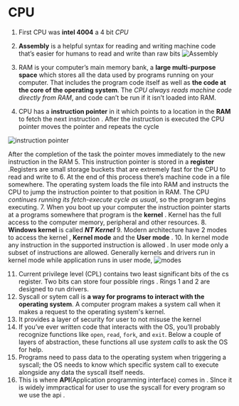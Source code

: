 # CPU 

1. First CPU was **intel 4004** a 4 bit *CPU* 
2. **Assembly** is a helpful syntax for reading and writing machine code that’s easier for humans to read and write than raw bits
![Assembly](https://cpu.land/images/assembly-to-machine-code-translation.png)

3. RAM is your computer’s main memory bank, a **large multi-purpose space** which stores all the data used by programs running on your computer. That includes the program code itself as well as **the code at the core of the operating system**. The *CPU always reads machine code directly from RAM*, and code can’t be run if it isn’t loaded into RAM.
4. CPU has a **instruction pointer** in it which points to a location in the **RAM** to fetch the next instruction . After the instruction is executed the CPU pointer moves the pointer and repeats the cycle 

![instruction pointer](https://cpu.land/images/fetch-execute-cycle.png)

After the completion of the task the pointer moves immediately to the new instruction in the RAM
5. This instruction pointer is stored in a **register** .Registers are small storage buckets that are extremely fast for the CPU to read and write to
6. At the end of this process there’s machine code in a file somewhere. The operating system loads the file into RAM and instructs the CPU to jump the instruction pointer to that position in RAM. The CPU *continues running its fetch-execute cycle as usual*, so the program begins executing.
7. When you boot up your computer the instruction pointer starts at a programs somewhere that program is the **kernel** . Kernel has the full access to the computer memory, peripheral and other resources. 
8. **Windows kernel** is called ***NT Kernel***
9. Modern architecture have 2 modes to access the kernel , **Kernel mode** and the **User mode** . 
10. In kernel mode any instruction in the supported instruction is allowed . In user mode only a subset of instructions are allowed. Generally kernels and drivers run in kernel mode while application runs in user mode,
![modes](https://cpu.land/images/kernel-mode-vs-user-mode.png)

11. Current privilege level (CPL) contains two least significant bits of the cs register. Two bits can store four possible rings . Rings 1 and 2 are designed to run drivers.
12. Syscall or sytem call is **a way for programs to interact with the operating system**. A computer program makes a system call when it makes a request to the operating system's kernel.
13. It provides a layer of security for user to not misuse the kernel 
14. If you’ve ever written code that interacts with the OS, you’ll probably recognize functions like `open`, `read`, `fork`, and `exit`. Below a couple of layers of abstraction, these functions all use _system calls_ to ask the OS for help.
15. Programs need to pass data to the operating system when triggering a syscall; the OS needs to know which specific system call to execute alongside any data the syscall itself needs.
16. This is where **API**(Application programming interface) comes in . SInce it is widely immpractical for user to use the syscall for every program so we use the api .